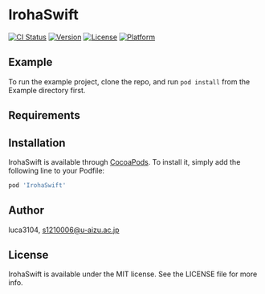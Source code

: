 # IrohaSwift

[![CI Status](http://img.shields.io/travis/luca3104/IrohaSwift.svg?style=flat)](https://travis-ci.org/luca3104/IrohaSwift)
[![Version](https://img.shields.io/cocoapods/v/IrohaSwift.svg?style=flat)](http://cocoapods.org/pods/IrohaSwift)
[![License](https://img.shields.io/cocoapods/l/IrohaSwift.svg?style=flat)](http://cocoapods.org/pods/IrohaSwift)
[![Platform](https://img.shields.io/cocoapods/p/IrohaSwift.svg?style=flat)](http://cocoapods.org/pods/IrohaSwift)

## Example

To run the example project, clone the repo, and run `pod install` from the Example directory first.

## Requirements

## Installation

IrohaSwift is available through [CocoaPods](http://cocoapods.org). To install
it, simply add the following line to your Podfile:

```ruby
pod 'IrohaSwift'
```

## Author

luca3104, s1210006@u-aizu.ac.jp

## License

IrohaSwift is available under the MIT license. See the LICENSE file for more info.
